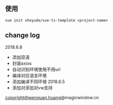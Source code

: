 
## 使用

```
vue init sheyude/vue-ts-template <project-name>
```



## change log
2018.6.8
- 添加双语
- 封装axios
- 自动识别环境使用不用url
- 编译对应语言环境
- 添加编译不同环境
2018.6.5
- 添加对添加对vw支持

copyright@wenquan.huang@magicwindow.cn
